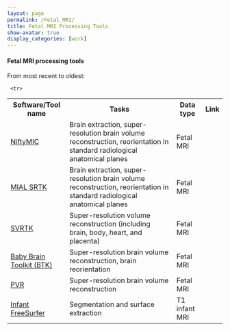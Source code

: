 ```yaml
---
layout: page
permalink: /Fetal_MRI/
title: Fetal MRI Processing Tools
show-avatar: true
display_categories: [work]
---
```


#### Fetal MRI processing tools

From most recent to oldest:

<table>
   
<tr> <th>  Software/Tool name   </th>
  <th>  <img width=80/>  Tasks <img width=80/>  </th>
<th> Data type  </th>
  <th> Link   </th>
</tr>
   

   
   <tr>
<td><a href="https://github.com/gift-surg/NiftyMIC">NiftyMIC</a></td>    
<td>Brain extraction, super-resolution brain volume reconstruction, reorientation in standard radiological anatomical planes</td>
<td>Fetal MRI</td>
     <td>   </td>
</tr>
   
    
  
  <tr>
<td><a href="https://mialsrtk.readthedocs.io/en/latest/">MIAL SRTK </a></td>    
<td>Brain extraction, super-resolution brain volume reconstruction, reorientation in standard radiological anatomical planes</td>
<td>Fetal MRI</td>
     <td>  </td>
</tr>
   
   <tr>
<td> <a href="https://github.com/SVRTK/SVRTK">SVRTK</a></td>    
<td>Super-resolution volume reconstruction (including brain, body, heart, and placenta) </td>
<td>Fetal MRI</td>
     <td>  </td>
</tr>

   <td><a href="https://www.nitrc.org/projects/btk/">Baby Brain Toolkit (BTK)</a></td>    
<td>Super-resolution brain volume reconstruction, brain reorientation</td>
<td>Fetal MRI</td>
     <td>   </td>
</tr>
   
  <tr>
<td><a href="https://github.com/bkainz/fetalReconstruction">PVR</a></td>    
<td>Super-resolution brain volume reconstruction</td>
<td>Fetal MRI</td>
     <td>   </td>
</tr>

   
    
   
     <tr>
<td> <a href="https://surfer.nmr.mgh.harvard.edu/fswiki/infantFS">Infant FreeSurfer</a></td>    
<td>Segmentation and surface extraction</td>
<td>T1 infant MRI</td>
     <td>  </td>
</tr>
   
  
  
 </table>
